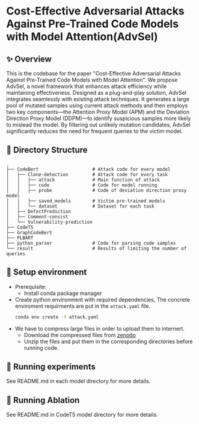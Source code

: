 # Cost-Effective Adversarial Attacks Against Pre-Trained Code Models with Model Attention(AdvSel)

## ✨ Overview

This is the codebase for the paper "Cost-Effective Adversarial Attacks Against Pre-Trained Code Models with Model Attention". We propose AdvSel, a novel framework that enhances attack efficiency while maintaining effectiveness. Designed as a plug-and-play solution, AdvSel integrates seamlessly with existing attack techniques. It generates a large pool of mutated samples using current attack methods and then employs two key components—the Attention Proxy Model (APM) and the Deviation Direction Proxy Model (DDPM)—to identify suspicious samples more likely to mislead the model. By filtering out unlikely mutation candidates, AdvSel significantly reduces the need for frequent queries to the victim model. 

## 📁 Directory Structure

    .
    ├── CodeBert                    # Attack code for every model
    │   ├── Clone-detection         # Attack code for every task
    │   │   ├── attack              # Main function of attack
    │   │   ├── code                # Code for model running
    │   │   ├── probe               # Code of deviation direction proxy model
    │   │   ├── saved_models        # Victim pre-trained models
    │   │   └── dataset             # Dataset for each task
    │   ├── DefectPrediction
    │   ├── Comment-consist
    │   └── Vulnerability-prediction
    ├── CodeT5
    ├── GraphCodeBert
    ├── PLBART
    ├── python_parser               # Code for parsing code samples
    └── result                      # Results of limiting the number of queries            

## 🔨 Setup environment
- Prerequisite:
    - Install conda package manager
- Create python environment with required dependencies, The concrete enviroment requirments are put in the `attack.yaml` file.
    ```bash
    conda env create -f attack.yaml
    ```
- We have to compress large files in order to upload them to internert.
    - Download the compressed files from [zenodo](https://zenodo.org/records/13989676?preview=1&token=eyJhbGciOiJIUzUxMiJ9.eyJpZCI6IjAxOWNiYTllLTczODAtNDAxMy05ZTFjLWU1YzdjMDRmMTZjMSIsImRhdGEiOnt9LCJyYW5kb20iOiJiMjgwOGQ4N2MxOGUyNGMyZGRkNWVmMjIyZWVmZTRjMyJ9.7GQ3bQZgfcpxiRohaYUNdOjoS2-rNW2__rxvJA7IFZdJDr4d_pH-chLwtwj4fy43QMlFQS_UmVvHwuddNc2jKw)
    - Unzip the files and put them in the corresponding directories before running code.


## 🚀 Running experiments
See README.md in each model directory for more details.

## 🚀 Running Ablation
See README.md in CodeT5 model directory for more details.